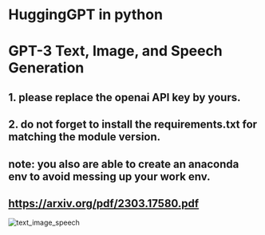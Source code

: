 # HuggingGPT in python

# GPT-3 Text, Image, and Speech Generation

## 1. please replace the openai API key by yours.

## 2. do not forget to install the requirements.txt for matching the module version.

## note: you also are able to create an anaconda env to avoid messing up your work env.

## https://arxiv.org/pdf/2303.17580.pdf

![text_image_speech](https://user-images.githubusercontent.com/41283107/235867829-e4e5c6c9-f4b8-4c8e-ad1c-4b3e9108e8e8.png)
